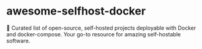 # awesome-selfhost-docker
🚀 Curated list of open-source, self-hosted projects deployable with Docker and docker-compose. Your go-to resource for amazing self-hostable software.
